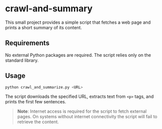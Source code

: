 # crawl-and-summary

This small project provides a simple script that fetches a web page and prints a short summary of its content.

## Requirements

No external Python packages are required. The script relies only on the standard library.

## Usage

```bash
python crawl_and_summarize.py <URL>
```

The script downloads the specified URL, extracts text from `<p>` tags, and prints the first few sentences.

> **Note**: Internet access is required for the script to fetch external pages. On systems without internet connectivity the script will fail to retrieve the content.
